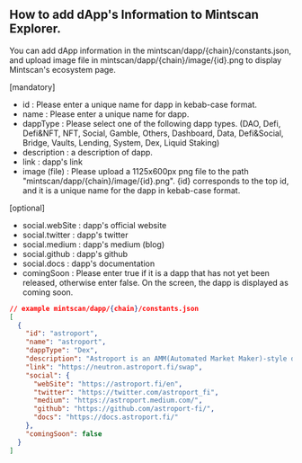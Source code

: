 ## How to add dApp's Information to Mintscan Explorer.

You can add dApp information in the mintscan/dapp/{chain}/constants.json, and upload image file in mintscan/dapp/{chain}/image/{id}.png to display Mintscan's ecosystem page.

[mandatory]

- id : Please enter a unique name for dapp in kebab-case format.
- name : Please enter a unique name for dapp.
- dappType : Please select one of the following dapp types. (DAO, Defi, Defi&NFT, NFT, Social, Gamble, Others, Dashboard, Data, Defi&Social, Bridge, Vaults, Lending, System, Dex, Liquid Staking)
- description : a description of dapp.
- link : dapp's link
- image (file) : Please upload a 1125x600px png file to the path "mintscan/dapp/{chain}/image/{id}.png". {id} corresponds to the top id, and it is a unique name for the dapp in kebab-case format.

[optional]

- social.webSite : dapp's official website
- social.twitter : dapp's twitter
- social.medium : dapp's medium (blog)
- social.github : dapp's github
- social.docs : dapp's documentation
- comingSoon : Please enter true if it is a dapp that has not yet been released, otherwise enter false. On the screen, the dapp is displayed as coming soon.

```json
// example mintscan/dapp/{chain}/constants.json
[
  {
    "id": "astroport",
    "name": "astroport",
    "dappType": "Dex",
    "description": "Astroport is an AMM(Automated Market Maker)-style decentralized exchange built with CosmWasm smart contracts.",
    "link": "https://neutron.astroport.fi/swap",
    "social": {
      "webSite": "https://astroport.fi/en",
      "twitter": "https://twitter.com/astroport_fi",
      "medium": "https://astroport.medium.com/",
      "github": "https://github.com/astroport-fi/",
      "docs": "https://docs.astroport.fi/"
    },
    "comingSoon": false
  }
]
```
